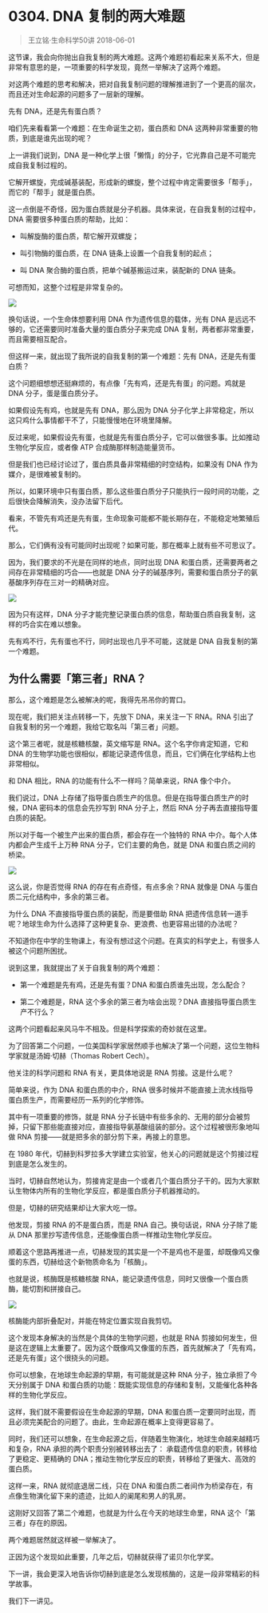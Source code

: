 # 0304. DNA 复制的两大难题
> 王立铭·生命科学50讲
2018-06-01

这节课，我会向你抛出自我复制的两大难题。这两个难题初看起来关系不大，但是非常有意思的是，一项重要的科学发现，竟然一举解决了这两个难题。

对这两个难题的思考和解决，把对自我复制问题的理解推进到了一个更高的层次，而且还对生命起源的问题多了一层新的理解。

先有 DNA，还是先有蛋白质？

咱们先来看看第一个难题：在生命诞生之初，蛋白质和 DNA 这两种非常重要的物质，到底是谁先出现的呢？

上一讲我们说到，DNA 是一种化学上很「懒惰」的分子，它光靠自己是不可能完成自我复制过程的。

它解开螺旋，完成碱基装配，形成新的螺旋，整个过程中肯定需要很多「帮手」，而它的「帮手」就是蛋白质。

这一点倒是不奇怪，因为蛋白质就是分子机器。具体来说，在自我复制的过程中，DNA 需要很多种蛋白质的帮助，比如：

- 叫解旋酶的蛋白质，帮它解开双螺旋；

- 叫引物酶的蛋白质，在 DNA 链条上设置一个自我复制的起点；

- 叫 DNA 聚合酶的蛋白质，把单个碱基搬运过来，装配新的 DNA 链条。

可想而知，这整个过程是非常复杂的。

![](https://raw.githubusercontent.com/dalong0514/selfstudy/master/图片链接/生命科学/2018032.jpg)

换句话说，一个生命体想要利用 DNA 作为遗传信息的载体，光有 DNA 是远远不够的，它还需要同时准备大量的蛋白质分子来完成 DNA 复制，两者都非常重要，而且需要相互配合。

但这样一来，就出现了我所说的自我复制的第一个难题：先有 DNA，还是先有蛋白质？

这个问题细想想还挺麻烦的，有点像「先有鸡，还是先有蛋」的问题。鸡就是 DNA 分子，蛋是蛋白质分子。

如果假设先有鸡，也就是先有 DNA，那么因为 DNA 分子化学上非常稳定，所以这只鸡什么事情都干不了，只能慢慢地在环境里降解。

反过来呢，如果假设先有蛋，也就是先有蛋白质分子，它可以做很多事。比如推动生物化学反应，或者像 ATP 合成酶那样制造能量货币。

但是我们也已经讨论过了，蛋白质具备非常精细的时空结构，如果没有 DNA 作为媒介，是很难被复制的。

所以，如果环境中只有蛋白质，那么这些蛋白质分子只能执行一段时间的功能，之后很快会降解消失，没办法留下后代。

看来，不管先有鸡还是先有蛋，生命现象可能都不能长期存在，不能稳定地繁殖后代。

那么，它们俩有没有可能同时出现呢？如果可能，那在概率上就有些不可思议了。

因为，我们要求的不光是在同样的地点，同时出现 DNA 和蛋白质，还需要两者之间存在非常精细的巧合——也就是 DNA 分子的碱基序列，需要和蛋白质分子的氨基酸序列存在三对一的精确对应。

![](https://raw.githubusercontent.com/dalong0514/selfstudy/master/图片链接/生命科学/2018033.jpg)

因为只有这样，DNA 分子才能完整记录蛋白质的信息，帮助蛋白质自我复制，这样的巧合实在难以想象。

先有鸡不行，先有蛋也不行，同时出现也几乎不可能，这就是 DNA 自我复制的第一个难题。

## 为什么需要「第三者」RNA？

那么，这个难题是怎么被解决的呢，我得先吊吊你的胃口。

现在呢，我们把关注点转移一下，先放下 DNA，来关注一下 RNA。RNA 引出了自我复制的另一个难题，我给它取名叫「第三者」问题。

这个第三者呢，就是核糖核酸，英文缩写是 RNA。这个名字你肯定知道，它和 DNA 的生物学功能也很相似，都能记录遗传信息，而且，它们俩在化学结构上也非常相似。

和 DNA 相比，RNA 的功能有什么不一样吗？简单来说，RNA 像个中介。

我们说过，DNA 上存储了指导蛋白质生产的信息。但是在指导蛋白质生产的时候，DNA 密码本的信息会先抄写到 RNA 分子上，然后 RNA 分子再去直接指导蛋白质的装配。

所以对于每一个被生产出来的蛋白质，都会存在一个独特的 RNA 中介。每个人体内都会产生成千上万种 RNA 分子，它们主要的角色，就是 DNA 和蛋白质之间的桥梁。

![](https://raw.githubusercontent.com/dalong0514/selfstudy/master/图片链接/生命科学/2018034.jpg)

这么说，你是否觉得 RNA 的存在有点奇怪，有点多余？RNA 就像是 DNA 与蛋白质二元化结构中，多余的第三者。

为什么 DNA 不直接指导蛋白质的装配，而是要借助 RNA 把遗传信息转一道手呢？地球生命为什么选择了这种更复杂、更浪费、也更容易出错的办法呢？

不知道你在中学的生物课上，有没有想过这个问题。在真实的科学史上，有很多人被这个问题所困扰。

说到这里，我就提出了关于自我复制的两个难题：

- 第一个难题是先有鸡，还是先有蛋？DNA 和蛋白质谁先出现，怎么配合？

- 第二个难题是，RNA 这个多余的第三者为啥会出现？DNA 直接指导蛋白质生产不行么？

这两个问题看起来风马牛不相及。但是科学探索的奇妙就在这里。

为了回答第二个问题，一位美国科学家居然顺手也解决了第一个问题，这位生物科学家就是汤姆·切赫（Thomas Robert Cech）。

他关注的科学问题和 RNA 有关，更具体地说是 RNA 剪接。这是什么呢？

简单来说，作为 DNA 和蛋白质的中介，RNA 很多时候并不能直接上流水线指导蛋白质生产，而需要经历一系列的化学修饰。

其中有一项重要的修饰，就是 RNA 分子长链中有些多余的、无用的部分会被剪掉，只留下那些能直接对应，直接指导氨基酸组装的部分。这个过程被很形象地叫做 RNA 剪接——就是把多余的部分剪下来，再接上的意思。

在 1980 年代，切赫到科罗拉多大学建立实验室，他关心的问题就是这个剪接过程到底是怎么发生的。

当时，切赫自然地认为，剪接肯定是由一个或者几个蛋白质分子干的。因为大家默认生物体内所有的生物化学反应，都是蛋白质分子机器推动的。

但是，切赫的研究结果却让大家大吃一惊。

他发现，剪接 RNA 的不是蛋白质，而是 RNA 自己。换句话说，RNA 分子除了能从 DNA 那里抄写遗传信息，还能像蛋白质一样推动生物化学反应。

顺着这个思路再推进一点，切赫发现的其实是一个不是鸡也不是蛋，却既像鸡又像蛋的东西，切赫给这个新物质命名为「核酶」。

也就是说，核酶既是核糖核酸 RNA，能记录遗传信息，同时又很像一个蛋白质酶，能切割和拼接自己。

![](https://raw.githubusercontent.com/dalong0514/selfstudy/master/图片链接/生命科学/2018035.jpg)

核酶能内部折叠配对，并能在特定位置实现自我剪切。

这个发现本身解决的当然是个具体的生物学问题，也就是 RNA 剪接如何发生，但是这在逻辑上太重要了。因为这个既像鸡又像蛋的东西，首先就解决了「先有鸡，还是先有蛋」这个很挠头的问题。

你可以想象，在地球生命起源的早期，有可能就是这种 RNA 分子，独立承担了今天分别属于 DNA 和蛋白质的功能：既能实现信息的存储和复制，又能催化各种各样的生物化学反应。

这样，我们就不需要假设在生命起源的早期，DNA 和蛋白质一定要同时出现，而且必须完美配合的问题了。由此，生命起源在概率上变得更容易了。

同时，我们还可以想象，在生命起源之后，伴随着生物演化，地球生命越来越精巧和复杂，RNA 承担的两个职责分别被转移出去了：
承载遗传信息的职责，转移给了更稳定、更精确的 DNA；推动生物化学反应的职责，转移给了更强大、高效的蛋白质。

这样一来，RNA 就彻底退居二线，只在 DNA 和蛋白质二者间作为桥梁存在，有点像生物演化留下来的遗迹，比如人的阑尾和男人的乳房。

这刚好又回答了第二个难题，也就是为什么在今天的地球生命里，RNA 这个「第三者」存在的原因。

两个难题居然就这样被一举解决了。

正因为这个发现如此重要，几年之后，切赫就获得了诺贝尔化学奖。

下一讲，我会更深入地告诉你切赫到底是怎么发现核酶的，这是一段非常精彩的科学故事。

我们下一讲见。